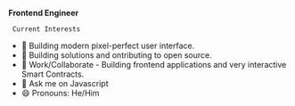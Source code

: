 

**Frontend Engineer**
     
     Current Interests
- 🔭 Building modern pixel-perfect user interface. 
- 🌱 Building solutions and ontributing to open source.
- 👯 Work/Collaborate - Building frontend applications and very interactive Smart Contracts.
- 🤔 Ask me on Javascript
- 😄 Pronouns: He/Him


